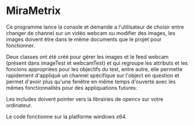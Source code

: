 # MiraMetrix

Ce programme lance la console et demande a l'utilisateur de choisir entre changer de channel sur un vidéo webcam ou modifier des images, les images doivent être dans le même documents que le projet pour fonctionner.

Deux classes ont été créé pour gérer les images et le feed webcam (présent dans imageTest et webcamTest) et qui regroupe les attributs et les foncions appropriées pour les objectifs du test, entre autre, elle permette rapidement d'appliqué un channel spécifique sur l'object en question et permet d'avoir plus qu'une fenêtre en même temps d'ouverte avec les mêmes fonctionnalités pour des appliquations futures.

Les includes doivent pointer vers la librairies de opencv sur votre ordinateur.

Le code fonctionne sur la platforme windows x64.
